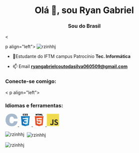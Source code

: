 <h1 align="center">Olá 👋, sou Ryan Gabriel</h1>
<h3 align="center">Sou do Brasil</h3><

p align="left"> <img src="https://komarev.com/ghpvc/?username=rzinhhj&label=Profile%20views&color=0e75b6&style=flat" alt="rzinhhj" /> </p>

- 🌱Estudante do IFTM campus Patrocínio **Tec. Informática**

- 📫 Email **ryangabrielcoutodasilva060509@gmail.com**

<h3 align="left">Conecte-se comigo:</h3><
p align="left">
</p>

<h3 align="left">Idiomas e ferramentas:</h3>
<p align="left"> <a href="https://www.cprogramming.com/" target="_blank" rel="noreferrer"> <img src="https://raw.githubusercontent.com/devicons/devicon/master/icons/c/c-original.svg" alt="c" width="40" height="40"/> </a> <a href="https://www.w3schools.com/css/" target="_blank" rel="noreferrer"> <img src="https://raw.githubusercontent.com/devicons/devicon/master/icons/css3/css3-original-wordmark.svg" alt="css3" width="40" height="40"/> </a> <a href="https://www.w3.org/html/" target="_blank" rel="noreferrer"> <img src="https://raw.githubusercontent.com/devicons/devicon/master/icons/html5/html5-original-wordmark.svg" alt="html5" width="40" height="40"/> </a> <a href="https://developer.mozilla.org/en-US/docs/Web/JavaScript" target="_blank" rel="noreferrer"> <img src="https://raw.githubusercontent.com/devicons/devicon/master/icons/javascript/javascript-original.svg" alt="javascript" width="40" height="40"/> </a> </p>

<p><img align="left" src="https://github-readme-stats.vercel.app/api/top-langs?username=rzinhhj&show_icons=true&locale=en&layout=compact" alt="rzinhhj" /></p>

<p>&nbsp; <img align="center" src="https://github-readme-stats.vercel.app/api?username=rzinhhj&show_icons=true&locale=en" alt="rzinhhj" /></p>

<p><img align="center" src="https://github-readme-streak-stats.herokuapp.com/?user=rzinhhj&" alt="rzinhhj" /></p>
